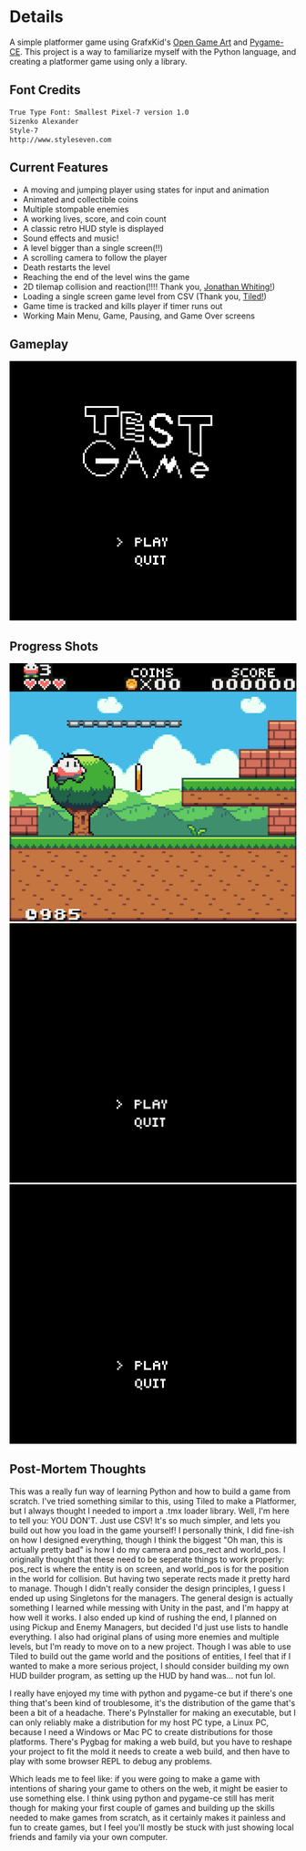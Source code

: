 # Details
A simple platformer game using GrafxKid's [Open Game Art](https://opengameart.org/content/arcade-platformer-assets) and [Pygame-CE](https://github.com/pygame-community/pygame-ce).
This project is a way to familiarize myself with the Python language, and creating a platformer game using only a library.

## Font Credits
```
True Type Font: Smallest Pixel-7 version 1.0
Sizenko Alexander
Style-7
http://www.styleseven.com
```

## Current Features
* A moving and jumping player using states for input and animation
* Animated and collectible coins
* Multiple stompable enemies
* A working lives, score, and coin count
* A classic retro HUD style is displayed
* Sound effects and music!
* A level bigger than a single screen(!!)
* A scrolling camera to follow the player
* Death restarts the level
* Reaching the end of the level wins the game
* 2D tilemap collision and reaction(!!!! Thank you, [Jonathan Whiting!](https://jonathanwhiting.com/tutorial/collision/))
* Loading a single screen game level from CSV (Thank you, [Tiled!](https://www.mapeditor.org/))
* Game time is tracked and kills player if timer runs out
* Working Main Menu, Game, Pausing, and Game Over screens

## Gameplay
![gameplay-example-final](./assets/readme/gameplay-example3-final.gif)

## Progress Shots
![screenshot1](./assets/readme/screenshot1.png)
![gameplay-example](./assets/readme/gameplay-example.gif)
![gameplay-example2](./assets/readme/gameplay-example2.gif)

## Post-Mortem Thoughts
This was a really fun way of learning Python and how to build a game from scratch. I've tried something similar to this,
using Tiled to make a Platformer, but I always thought I needed to import a .tmx loader library. Well, I'm here to tell you:
YOU DON'T. Just use CSV! It's so much simpler, and lets you build out how you load in the game yourself! I personally think,
I did fine-ish on how I designed everything, though I think the biggest "Oh man, this is actually pretty bad" is how I do
my camera and pos_rect and world_pos. I originally thought that these need to be seperate things to work properly: pos_rect
is where the entity is on screen, and world_pos is for the position in the world for collision. But having two seperate rects 
made it pretty hard to manage. Though I didn't really consider the design principles, I guess I ended up using Singletons for
the managers. The general design is actually something I learned while messing with Unity in the past, and I'm happy at how
well it works. I also ended up kind of rushing the end, I planned on using Pickup and Enemy Managers, but decided I'd just
use lists to handle everything. I also had original plans of using more enemies and multiple levels, but I'm ready to move on
to a new project. Though I was able to use Tiled to build out the game world and the positions of entities, I feel that if I
wanted to make a more serious project, I should consider building my own HUD builder program, as setting up the HUD by hand was...
not fun lol.

I really have enjoyed my time with python and pygame-ce but if there's one thing that's been kind of troublesome, it's the
distribution of the game that's been a bit of a headache. There's PyInstaller for making an executable, but I can only 
reliably make a distribution for my host PC type, a Linux PC, because I need a Windows or Mac PC to create distributions for
those platforms. There's Pygbag for making a web build, but you have to reshape your project to fit the mold it needs to create a 
web build, and then have to play with some browser REPL to debug any problems.

Which leads me to feel like: if you were going to make a game with intentions of sharing your game to others on the web, it might
be easier to use something else. I think using python and pygame-ce still has merit though for making your first couple of games 
and building up the skills needed to make games from scratch, as it certainly makes it painless and fun to create games, but I feel 
you'll mostly be stuck with just showing local friends and family via your own computer.